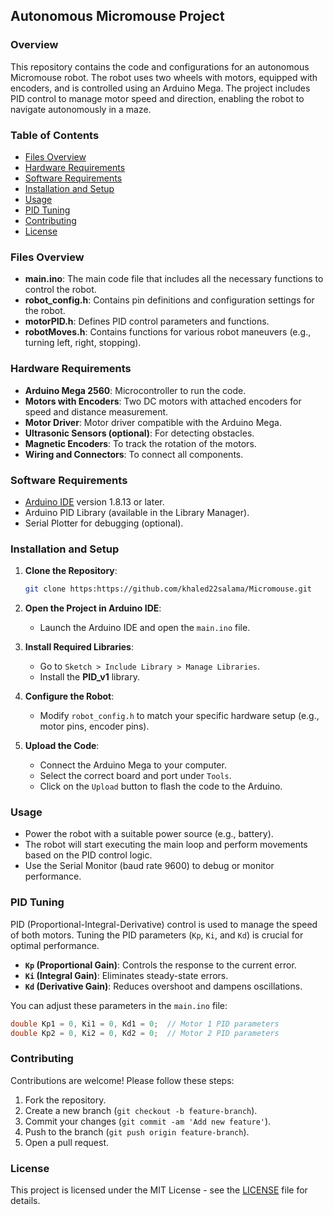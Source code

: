 

## Autonomous Micromouse Project

### Overview

This repository contains the code and configurations for an autonomous Micromouse robot. The robot uses two wheels with motors, equipped with encoders, and is controlled using an Arduino Mega. The project includes PID control to manage motor speed and direction, enabling the robot to navigate autonomously in a maze.

### Table of Contents

- [Files Overview](#files-overview)
- [Hardware Requirements](#hardware-requirements)
- [Software Requirements](#software-requirements)
- [Installation and Setup](#installation-and-setup)
- [Usage](#usage)
- [PID Tuning](#pid-tuning)
- [Contributing](#contributing)
- [License](#license)

### Files Overview

- **main.ino**: The main code file that includes all the necessary functions to control the robot.
- **robot_config.h**: Contains pin definitions and configuration settings for the robot.
- **motorPID.h**: Defines PID control parameters and functions.
- **robotMoves.h**: Contains functions for various robot maneuvers (e.g., turning left, right, stopping).

### Hardware Requirements

- **Arduino Mega 2560**: Microcontroller to run the code.
- **Motors with Encoders**: Two DC motors with attached encoders for speed and distance measurement.
- **Motor Driver**: Motor driver compatible with the Arduino Mega.
- **Ultrasonic Sensors (optional)**: For detecting obstacles.
- **Magnetic Encoders**: To track the rotation of the motors.
- **Wiring and Connectors**: To connect all components.

### Software Requirements

- [Arduino IDE](https://www.arduino.cc/en/software) version 1.8.13 or later.
- Arduino PID Library (available in the Library Manager).
- Serial Plotter for debugging (optional).

### Installation and Setup

1. **Clone the Repository**:
   ```bash
   git clone https:https://github.com/khaled22salama/Micromouse.git
   ```
2. **Open the Project in Arduino IDE**:
   - Launch the Arduino IDE and open the `main.ino` file.
   
3. **Install Required Libraries**:
   - Go to `Sketch > Include Library > Manage Libraries`.
   - Install the **PID_v1** library.
   
4. **Configure the Robot**:
   - Modify `robot_config.h` to match your specific hardware setup (e.g., motor pins, encoder pins).

5. **Upload the Code**:
   - Connect the Arduino Mega to your computer.
   - Select the correct board and port under `Tools`.
   - Click on the `Upload` button to flash the code to the Arduino.

### Usage

- Power the robot with a suitable power source (e.g., battery).
- The robot will start executing the main loop and perform movements based on the PID control logic.
- Use the Serial Monitor (baud rate 9600) to debug or monitor performance.
  
### PID Tuning

PID (Proportional-Integral-Derivative) control is used to manage the speed of both motors. Tuning the PID parameters (`Kp`, `Ki`, and `Kd`) is crucial for optimal performance. 

- **`Kp` (Proportional Gain)**: Controls the response to the current error.
- **`Ki` (Integral Gain)**: Eliminates steady-state errors.
- **`Kd` (Derivative Gain)**: Reduces overshoot and dampens oscillations.

You can adjust these parameters in the `main.ino` file:
```cpp
double Kp1 = 0, Ki1 = 0, Kd1 = 0;  // Motor 1 PID parameters
double Kp2 = 0, Ki2 = 0, Kd2 = 0;  // Motor 2 PID parameters
```

### Contributing

Contributions are welcome! Please follow these steps:
1. Fork the repository.
2. Create a new branch (`git checkout -b feature-branch`).
3. Commit your changes (`git commit -am 'Add new feature'`).
4. Push to the branch (`git push origin feature-branch`).
5. Open a pull request.

### License

This project is licensed under the MIT License - see the [LICENSE](LICENSE) file for details.


